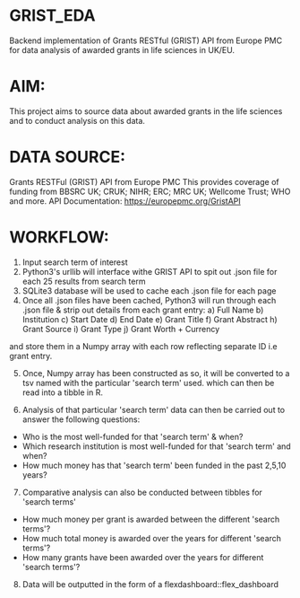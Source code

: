 # GRIST_EDA
Backend implementation of Grants RESTful (GRIST) API from Europe PMC for data analysis of awarded grants in life sciences in UK/EU.

# AIM:
This project aims to source data about awarded grants in the life sciences and to conduct analysis on this data.

# DATA SOURCE:
Grants RESTFul (GRIST) API from Europe PMC
This provides coverage of funding from BBSRC UK; CRUK; NIHR; ERC; MRC UK; Wellcome Trust; WHO and more.
API Documentation: https://europepmc.org/GristAPI

# WORKFLOW:

1) Input search term of interest
2) Python3's urllib will interface withe GRIST API to spit out .json file for each 25 results from search term
3) SQLite3 database will be used to cache each .json file for each page
4) Once all .json files have been cached, Python3 will run through each .json file & strip out details from each grant entry:
  a) Full Name
  b) Institution
  c) Start Date
  d) End Date
  e) Grant Title
  f) Grant Abstract
  h) Grant Source
  i) Grant Type
  j) Grant Worth + Currency
  
and store them in a Numpy array with each row reflecting separate ID i.e grant entry.

5) Once, Numpy array has been constructed as so, it will be converted to a tsv named with the particular 'search term' used. which can then be read into a tibble in R.

6) Analysis of that particular 'search term' data can then be carried out to answer the following questions:
- Who is the most well-funded for that 'search term' & when?
- Which research institution is most well-funded for that 'search term' and when?
- How much money has that 'search term' been funded in the past 2,5,10 years?


7) Comparative analysis can also be conducted between tibbles for 'search terms'
- How much money per grant is awarded between the different 'search terms'?
- How much total money is awarded over the years for different 'search terms'?
- How many grants have been awarded over the years for different 'search terms'?

8) Data will be outputted in the form of a flexdashboard::flex_dashboard

